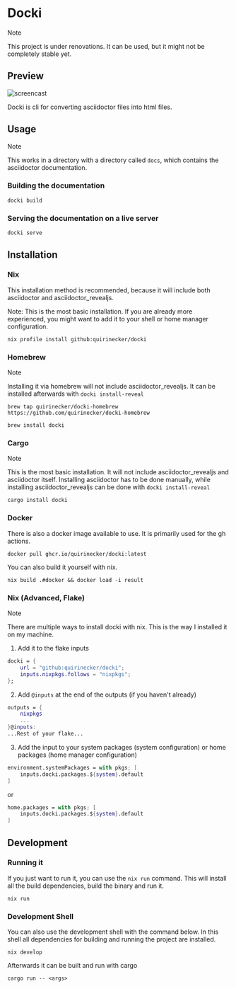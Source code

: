 # Docki

> [!NOTE]
> This project is under renovations. It can be used, but it might not be completely stable yet.


## Preview

![screencast](.github/assets/screencast.gif)

Docki is cli for converting asciidoctor files into html files.

## Usage

> [!NOTE]
> This works in a directory with a directory called `docs`, which contains the asciidoctor documentation.

### Building the documentation

```shell
docki build
```

### Serving the documentation on a live server

```shell
docki serve
```

## Installation

### Nix

This installation method is recommended, because it will include both asciidoctor and asciidoctor_revealjs.

Note: This is the most basic installation. If you are already more experienced, you might want to add it to your shell or home manager configuration.

```shell
nix profile install github:quirinecker/docki
```

### Homebrew

> [!NOTE]
> Installing it via homebrew will not include asciidoctor_revealjs. It can be installed afterwards with `docki install-reveal`

```shell
brew tap quirinecker/docki-homebrew https://github.com/quirinecker/docki-homebrew
```

```
brew install docki
```

### Cargo

> [!NOTE]
> This is the most basic installation. It will not include asciidoctor_revealjs and asciidoctor itself. Installing asciidoctor has to be done manually, while installing asciidoctor_revealjs can be done with `docki install-reveal`

```shell
cargo install docki
```

### Docker

There is also a docker image available to use. It is primarily used for the gh actions.

```shell
docker pull ghcr.io/quirinecker/docki:latest
```

You can also build it yourself with nix.

```
nix build .#docker && docker load -i result
```

### Nix (Advanced, Flake)

> [!NOTE]
> There are multiple ways to install docki with nix. This is the way I installed it on my machine.

1. Add it to the flake inputs

```nix
docki = {
	url = "github:quirinecker/docki";
	inputs.nixpkgs.follows = "nixpkgs";
};
```

2. Add `@inputs` at the end of the outputs (if you haven't already)

```nix
outputs = {
	nixpkgs
	...
}@inputs:
...Rest of your flake...
```

3. Add the input to your system packages (system configuration) or home packages (home manager configuration)

```nix
environment.systemPackages = with pkgs; [
	inputs.docki.packages.${system}.default
]
```

or

```nix
home.packages = with pkgs; [
	inputs.docki.packages.${system}.default
]
```

## Development

### Running it

If you just want to run it, you can use the `nix run` command. This will install all the build dependencies, build the binary and run it.

```shell
nix run
```

### Development Shell

You can also use the development shell with the command below. In this shell all dependencies for building and running the project are installed.

```shell
nix develop
```

Afterwards it can be built and run with cargo

```shell
cargo run -- <args>
```


